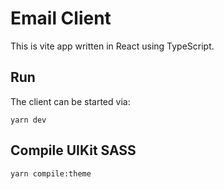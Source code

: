 # Email Client

This is vite app written in React using TypeScript.

## Run

The client can be started via:

```shell
yarn dev
```

## Compile UIKit SASS

```shell
yarn compile:theme
```
